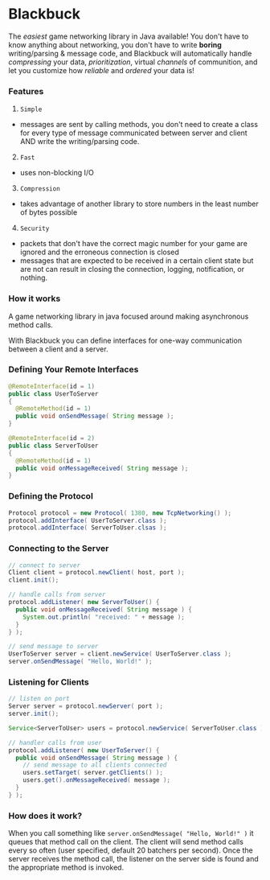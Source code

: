 Blackbuck
=========

The _easiest_ game networking library in Java available! You don't have to know anything about networking, you don't have to write **boring** writing/parsing & message code, and Blackbuck will automatically handle _compressing_ your data, _prioritization_, virtual _channels_ of communition, and let you customize how _reliable_ and _ordered_ your data is!

### Features
1. `Simple`
 * messages are sent by calling methods, you don't need to create a class for every type of message communicated between server and client AND write the writing/parsing code.
2. `Fast`
 * uses non-blocking I/O
3. `Compression`
 * takes advantage of another library to store numbers in the least number of bytes possible
4. `Security`
 * packets that don't have the correct magic number for your game are ignored and the erroneous connection is closed
 * messages that are expected to be received in a certain client state but are not can result in closing the connection, logging, notification, or nothing.

### How it works

A game networking library in java focused around making asynchronous method calls.

With Blackbuck you can define interfaces for one-way communication between a client and a server. 

### Defining Your Remote Interfaces 

```java
@RemoteInterface(id = 1)
public class UserToServer 
{
  @RemoteMethod(id = 1)
  public void onSendMessage( String message );
}

@RemoteInterface(id = 2)
public class ServerToUser
{
  @RemoteMethod(id = 1)
  public void onMessageReceived( String message );
}

```

### Defining the Protocol

```java
Protocol protocol = new Protocol( 1380, new TcpNetworking() );
protocol.addInterface( UserToServer.class );
protocol.addInterface( ServerToUser.clsas );
```

### Connecting to the Server
```java
// connect to server
Client client = protocol.newClient( host, port );
client.init();

// handle calls from server
protocol.addListener( new ServerToUser() {
  public void onMessageReceived( String message ) {
    System.out.println( "received: " + message );
  }
} );

// send message to server
UserToServer server = client.newService( UserToServer.class );
server.onSendMessage( "Hello, World!" );
```

### Listening for Clients
```java
// listen on port
Server server = protocol.newServer( port );
server.init();

Service<ServerToUser> users = protocol.newService( ServerToUser.class );

// handler calls from user
protocol.addListener( new UserToServer() {
  public void onSendMessage( String message ) {
    // send message to all clients connected
    users.setTarget( server.getClients() );
    users.get().onMessageReceived( message );
  }
} );
```

### How does it work?

When you call something like `server.onSendMessage( "Hello, World!" )` it queues that method call on the client. The client will send method calls every so often (user specified, default 20 batchers per second). Once the server receives the method call, the listener on the server side is found and the appropriate method is invoked.

